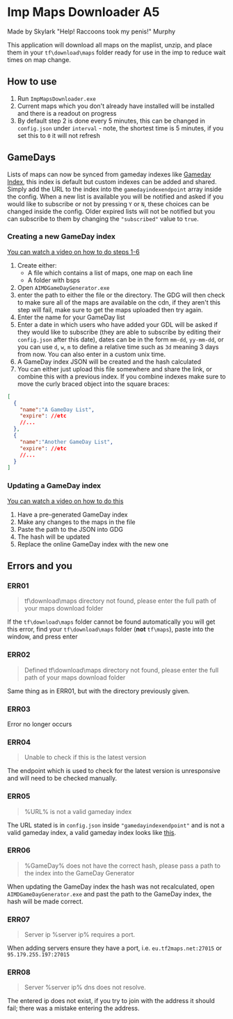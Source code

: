 # Imp Maps Downloader A5

Made by Skylark "Help! Raccoons took my penis!" Murphy

This application will download all maps on the maplist, unzip, and place them in your `tf\download\maps` folder ready for use in the imp to reduce wait times on map change.

## How to use

1. Run `ImpMapsDownloader.exe`
2. Current maps which you don't already have installed will be installed and there is a readout on progress
3. By default step 2 is done every 5 minutes, this can be changed in `config.json` under `interval` - note, the shortest time is 5 minutes, if you set this to `0` it will not refresh

## GameDays

Lists of maps can now be synced from gameday indexes like [Gameday Index](https://raw.githubusercontent.com/teenangst/Imp-Maps-Downloader/master/gameday.json), this index is default but custom indexes can be added and shared. Simply add the URL to the index into the `gamedayindexendpoint` array inside the config.
When a new list is available you will be notified and asked if you would like to subscribe or not by pressing `Y` or `N`, these choices can be changed inside the config. Older expired lists will not be notified but you can subscribe to them by changing the `"subscribed"` value to `true`.

### Creating a new GameDay index

[You can watch a video on how to do steps 1-6](https://www.youtube.com/watch?v=yC4uhueUiQw)

1. Create either:
   - A file which contains a list of maps, one map on each line
   - A folder with bsps
2. Open `AIMDGameDayGenerator.exe`
3. enter the path to either the file or the directory. The GDG will then check to make sure all of the maps are available on the cdn, if they aren't this step will fail, make sure to get the maps uploaded then try again.
4. Enter the name for your GameDay list
5. Enter a date in which users who have added your GDL will be asked if they would like to subscribe (they are able to subscribe by editing their `config.json` after this date), dates can be in the form `mm-dd`, `yy-mm-dd`, or you can use `d`, `w`, `m` to define a relative time such as `3d` meaning 3 days from now. You can also enter in a custom unix time.
6. A GameDay index JSON will be created and the hash calculated
7. You can either just upload this file somewhere and share the link, or combine this with a previous index. If you combine indexes make sure to move the curly braced object into the square braces:

```json
[
  {
    "name":"A GameDay List",
    "expire": //etc
    //...
  },
  {
    "name":"Another GameDay List",
    "expire": //etc
    //...
  }
]
```

### Updating a GameDay index

[You can watch a video on how to do this](https://www.youtube.com/watch?v=ssW-Cj7CFBU)

1. Have a pre-generated GameDay index
2. Make any changes to the maps in the file
3. Paste the path to the JSON into GDG
4. The hash will be updated
5. Replace the online GameDay index with the new one

## Errors and you

### ERR01

> tf\download\maps directory not found, please enter the full path of your maps download folder

If the `tf\download\maps` folder cannot be found automatically you will get this error, find your `tf\download\maps` folder (**not** `tf\maps`), paste into the window, and press enter

### ERR02

> Defined tf\download\maps directory not found, please enter the full path of your maps download folder

Same thing as in ERR01, but with the directory previously given.

### ERR03

Error no longer occurs

### ERR04

> Unable to check if this is the latest version

The endpoint which is used to check for the latest version is unresponsive and will need to be checked manually.

### ERR05

> %URL% is not a valid gameday index

The URL stated is in `config.json` inside `"gamedayindexendpoint"` and is not a valid gameday index, a valid gameday index looks like [this](https://raw.githubusercontent.com/teenangst/Imp-Maps-Downloader/master/gameday.json).

### ERR06

> %GameDay% does not have the correct hash, please pass a path to the index into the GameDay Generator

When updating the GameDay index the hash was not recalculated, open `AIMDGameDayGenerator.exe` and past the path to the GameDay index, the hash will be made correct.

### ERR07

> Server ip %server ip% requires a port.

When adding servers ensure they have a port, i.e. `eu.tf2maps.net:27015` or `95.179.255.197:27015`

### ERR08

> Server %server ip% dns does not resolve.

The entered ip does not exist, if you try to join with the address it should fail; there was a mistake entering the address.

